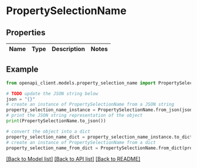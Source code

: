 # PropertySelectionName


## Properties

Name | Type | Description | Notes
------------ | ------------- | ------------- | -------------

## Example

```python
from openapi_client.models.property_selection_name import PropertySelectionName

# TODO update the JSON string below
json = "{}"
# create an instance of PropertySelectionName from a JSON string
property_selection_name_instance = PropertySelectionName.from_json(json)
# print the JSON string representation of the object
print(PropertySelectionName.to_json())

# convert the object into a dict
property_selection_name_dict = property_selection_name_instance.to_dict()
# create an instance of PropertySelectionName from a dict
property_selection_name_from_dict = PropertySelectionName.from_dict(property_selection_name_dict)
```
[[Back to Model list]](../README.md#documentation-for-models) [[Back to API list]](../README.md#documentation-for-api-endpoints) [[Back to README]](../README.md)



